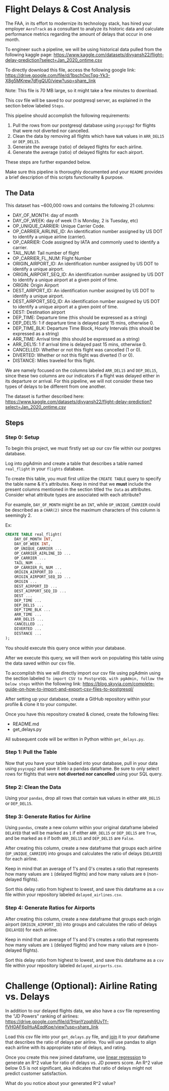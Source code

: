 # Flight Delays & Cost Analysis

The FAA, in its effort to modernize its technology stack, has hired your employer `AeroTrack` as a consultant to analyze its historic data and calculate performance metrics regarding the amount of delays that occur in one month.

To engineer such a pipeline, we will be using historical data pulled from the following kaggle page: https://www.kaggle.com/datasets/divyansh22/flight-delay-prediction?select=Jan_2020_ontime.csv 

To directly download this file, access the following google link: https://drive.google.com/file/d/1bschOxcTqg-Yk3-X8g5MKrew7dfjgQU0/view?usp=share_link 

Note: This file is 70 MB large, so it might take a few minutes to download. 

This csv file will be saved to our postgresql server, as explained in the section below labeled `Steps`. 

This pipeline should accomplish the following requirements: 
1. Pull the rows from our postgresql database using `psycopg2` for flights that were not diverted nor cancelled.
2. Clean the data by removing all flights which have `NaN` values in `ARR_DEL15` or `DEP_DEL15`.
3. Generate the average (ratio) of delayed flights for each airline.
4. Generate the average (ratio) of delayed flights for each airport.

These steps are further expanded below.

Make sure this pipeline is thoroughly documented and your `README` provides a brief description of this scripts functionality & purpose.

## The Data

This dataset has ~600,000 rows and contains the following 21 columns:
* DAY_OF_MONTH: day of month
* DAY_OF_WEEK: day of week (1 is Monday, 2 is Tuesday, etc)
* OP_UNIQUE_CARRIER: Unique Carrier Code. 
* OP_CARRIER_AIRLINE_ID: An identification number assigned by US DOT to identify a unique airline (carrier).
* OP_CARRIER: Code assigned by IATA and commonly used to identify a carrier.
* TAIL_NUM: Tail number of flight
* OP_CARRIER_FL_NUM: Flight Number
* ORIGIN_AIRPORT_ID: An identification number assigned by US DOT to identify a unique airport.
* ORIGIN_AIRPORT_SEQ_ID: An identification number assigned by US DOT to identify a unique airport at a given point of time.
* ORIGIN: Origin Airport
* DEST_AIRPORT_ID: An identification number assigned by US DOT to identify a unique airport.
* DEST_AIRPORT_SEQ_ID: An identification number assigned by US DOT to identify a unique airport at a given point of time.
* DEST: Destination airport
* DEP_TIME: Departure time (this should be expressed as a string)
* DEP_DEL15: 1 if departure time is delayed past 15 mins, otherwise 0.
* DEP_TIME_BLK: Departure Time Block, Hourly Intervals (this should be expressed as a string)
* ARR_TIME: Arrival time (this should be expressed as a string)
* ARR_DEL15: 1 if arrival time is delayed past 15 mins, otherwise 0.
* CANCELLED: Whether or not this flight was cancelled (1 or 0).
* DIVERTED: Whether or not this flight was diverted (1 or 0).
* DISTANCE: Miles traveled for this flight.

We are namely focused on the columns labeled `ARR_DEL15` and `DEP_DEL15`, since these two columns are our indicators if a flight was delayed either in its departure or arrival. For this pipeline, we will not consider these two types of delays to be different from one another.

The dataset is further described here: https://www.kaggle.com/datasets/divyansh22/flight-delay-prediction?select=Jan_2020_ontime.csv 

## Steps

### Step 0: Setup

To begin this project, we must firstly set up our csv file within our postgres database.

Log into pgAdmin and create a table that describes a table named `real_flight` in your `flights` database.

To create this table, you must first utilize the `CREATE TABLE` query to specify the table name & it's attributes. Keep in mind that we **must** include the present columns mentioned in the section titled `The Data` as attributes. Consider what attribute types are associated with each attribute?

For example, `DAY_OF_MONTH` might be an `INT`, while `OP_UNIQUE_CARRIER` could be described as a `CHAR(2)` since the maximum characters of this column is seemingly 2. 

Ex:
```sql
CREATE TABLE real_flight(
    DAY_OF_MONTH INT,
    DAY_OF_WEEK INT,
    OP_UNIQUE_CARRIER ...
    OP_CARRIER_AIRLINE_ID ...
	OP_CARRIER ...
	TAIL_NUM ...
	OP_CARRIER_FL_NUM ...
	ORIGIN_AIRPORT_ID ...
	ORIGIN_AIRPORT_SEQ_ID ...
	ORIGIN ...
	DEST_AIRPORT_ID ...
	DEST_AIRPORT_SEQ_ID ...
	DEST ...
	DEP_TIME ...
	DEP_DEL15 ...
	DEP_TIME_BLK ...
	ARR_TIME ...
	ARR_DEL15 ...
	CANCELLED ...
	DIVERTED ...
	DISTANCE ...
);
```

You should execute this query once within your database.

After we execute this query, we will then work on populating this table using the data saved within our csv file.

To accomplish this we will directly import our csv file using pgAdmin using the section labeled `To import CSV to PostgreSQL with pgAdmin, follow the below steps` within the following link: https://blog.skyvia.com/complete-guide-on-how-to-import-and-export-csv-files-to-postgresql/ 

After setting up your database, create a GitHub repository within your profile & clone it to your computer.

Once you have this repository created & cloned, create the following files:
* README.md
* get_delays.py

All subsequent code will be written in Python within `get_delays.py`.

### Step 1: Pull the Table

Now that you have your table loaded into your database, pull in your data using `psycopg2` and save it into a pandas dataframe. Be sure to only select rows for flights that were **not diverted nor cancelled** using your SQL query.

### Step 2: Clean the Data

Using your `pandas`, drop all rows that contain `NaN` values in either `ARR_DEL15` or `DEP_DEL15`. 

### Step 3: Generate Ratios for Airline

Using `pandas`, create a new column within your original dataframe labeled `DELAYED` that will be marked as `1` if either `ARR_DEL15` or `DEP_DEL15` are `True`, and be marked as `0` if both `ARR_DEL15` and `DEP_DEL15` are `False`.

After creating this column, create a new dataframe that groups each airline (`OP_UNIQUE_CARRIER`) into groups and calculates the ratio of delays (`DELAYED`) for each airline.

Keep in mind that an average of 1's and 0's creates a ratio that represents how many values are `1` (delayed flights) and how many values are `0` (non-delayed flights).

Sort this delay ratio from highest to lowest, and save this dataframe as a `csv` file within your repository labeled `delayed_airlines.csv`.

### Step 4: Generate Ratios for Airports

After creating this column, create a new dataframe that groups each origin airport (`ORIGIN_AIRPORT_ID`) into groups and calculates the ratio of delays (`DELAYED`) for each airline.

Keep in mind that an average of 1's and 0's creates a ratio that represents how many values are `1` (delayed flights) and how many values are `0` (non-delayed flights).

Sort this delay ratio from highest to lowest, and save this dataframe as a `csv` file within your repository labeled `delayed_airports.csv`.

# Challenge (Optional): Airline Rating vs. Delays

In addition to our delayed flights data, we also have a csv file representing the "JD Powers" ranking of airlines:  https://drive.google.com/file/d/1HqnYzqqh9UvTf-fVH0AF6plHuAEqdKpe/view?usp=share_link 

Load this csv file into your `get_delays.py` file, and [join](https://pandas.pydata.org/docs/user_guide/merging.html#database-style-dataframe-or-named-series-joining-merging) it to your dataframe that describes the ratio of delays per airline. You will use pandas to align each airline with its appropriate ratio of delays, and rating.

Once you create this new joined dataframe, use [linear regression](https://www.statology.org/r-squared-in-python/) to generate an R^2 value for ratio of delays vs. JD powers score. An R^2 value below 0.5 is not significant, aka indicates that ratio of delays might not predict customer satisfaction.

What do you notice about your generated R^2 value? 

